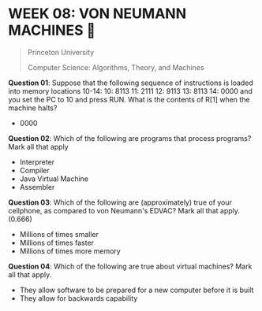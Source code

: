 # WEEK 08: VON NEUMANN MACHINES 💯

> Princeton University
>
> Computer Science: Algorithms, Theory, and Machines

**Question 01**: Suppose that the following sequence of instructions is loaded into memory locations 10-14: 10: 8113 11: 2111 12: 9113 13: 8113 14: 0000 and you set the PC to 10 and press RUN. What is the contents of R[1] when the machine halts?

* 0000

**Question 02**: Which of the following are programs that process programs? Mark  all that apply

* Interpreter
* Compiler
* Java Virtual Machine
* Assembler

**Question 03**: Which of the following are (approximately) true of your cellphone, as compared to von Neumann's EDVAC? Mark all that apply. (0.666)

* Millions of times smaller
* Millions of times faster
* Millions of times more memory

**Question 04**: Which of the following are true about virtual machines? Mark all that apply.

* They allow software to be prepared for a new computer before it is built
* They allow for backwards capability
